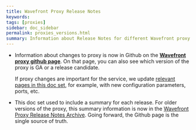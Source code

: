 ```yaml
---
title: Wavefront Proxy Release Notes
keywords:
tags: [proxies]
sidebar: doc_sidebar
permalink: proxies_versions.html
summary: Information about Release Notes for different Wavefront proxy versions.
---
```

* Information about changes to proxy is now in Github on the **[Wavefront proxy github page](https://github.com/wavefrontHQ/java/releases)**. On that page, you can also see which version of the proxy is GA or a release candidate.

  If proxy changes are important for the service, we update [relevant pages in this doc set](proxies.html), for example, with new configuration parameters, ports, etc.
* This doc set used to include a summary for each release. For older versions of the proxy, this summary information is now in the [Wavefront Proxy Release Notes Archive](proxies_versions_archived.html). Going forward, the Github page is the single source of truth.
